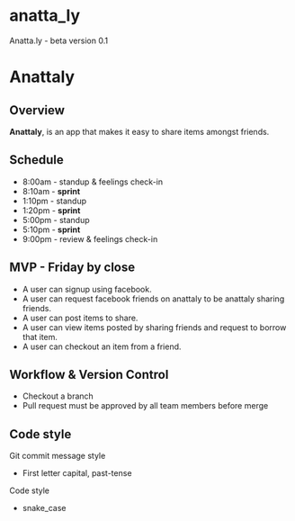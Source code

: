 anatta_ly
=========

Anatta.ly - beta version 0.1

# Anattaly


## Overview

**Anattaly**, is an app that makes it easy to share items amongst friends. 


## Schedule

* 8:00am - standup & feelings check-in
* 8:10am - **sprint**
* 1:10pm - standup
* 1:20pm - **sprint**
* 5:00pm - standup
* 5:10pm - **sprint**
* 9:00pm - review & feelings check-in



## MVP - Friday by close

* A user can signup using facebook.
* A user can request facebook friends on anattaly to be anattaly sharing friends.
* A user can post items to share.
* A user can view items posted by sharing friends and request to borrow that item. 
* A user can checkout an item from a friend.

## Workflow & Version Control

* Checkout a branch
* Pull request must be approved by all team members before merge



## Code style

Git commit message style

* First letter capital, past-tense

Code style

* snake_case